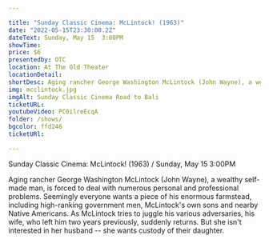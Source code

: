 ```yaml
---

title: "Sunday Classic Cinema: McLintock! (1963)"
date: "2022-05-15T23:30:00.2Z"
dateText: Sunday, May 15  3:00PM
showTime:
price: $6
presentedby: OTC
location: At The Old Theater
locationDetail: 
shortDesc: Aging rancher George Washington McLintock (John Wayne), a wealthy self-made man, is forced to deal with numerous personal and professional problems. Seemingly everyone wants a piece of his enormous farmstead...
img: mcclintock.jpg
imgAlt: Sunday Classic Cinema Road to Bali 
ticketURL: 
youtubeVideo: PC0ilreEcqA
folder: /shows/
bgcolor: ffd246
ticketURl: 

---
```


Sunday Classic Cinema: McLintock! (1963) / Sunday, May 15  3:00PM

Aging rancher George Washington McLintock (John Wayne), a wealthy self-made man, is forced to deal with numerous personal and professional problems. Seemingly everyone wants a piece of his enormous farmstead, including high-ranking government men, McLintock's own sons and nearby Native Americans. As McLintock tries to juggle his various adversaries, his wife, who left him two years previously, suddenly returns. But she isn't interested in her husband -- she wants custody of their daughter.
